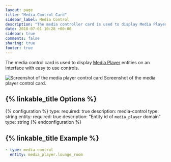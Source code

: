 ```yaml
---
layout: page
title: "Media Control Card"
sidebar_label: Media Control
description: "The media controller card is used to display Media Player entities on an interface with easy to use controls. "
date: 2018-07-01 10:28 +00:00
sidebar: true
comments: false
sharing: true
footer: true
---
```


The media control card is used to display [Media Player](/components/#search/media-player) entities on an interface with easy to use controls. 

<p class='img'>
<img src='/images/lovelace/lovelace_mediaplayer.png' alt='Screenshot of the media player control card'>
Screenshot of the media player control card.
</p>

## {% linkable_title Options %}

{% configuration %}
type:
  required: true
  description: media-control
  type: string
entity:
  required: true
  description: "Entity id of `media_player` domain"
  type: string
{% endconfiguration %}

## {% linkable_title Example %}

```yaml
- type: media-control
  entity: media_player.lounge_room
```
